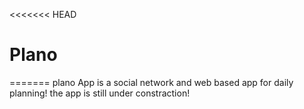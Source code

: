 <<<<<<< HEAD
# Plano
=======
plano App is a social network and web based app for daily planning!
the app is still under constraction!


